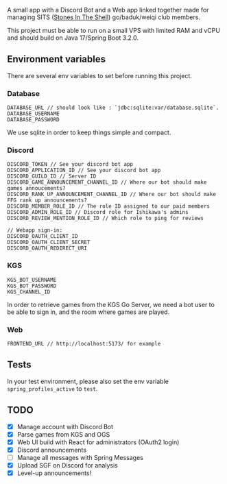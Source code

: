 A small app with a Discord Bot and a Web app linked together made for managing
SITS ([Stones In The Shell](https://sits-go.org/)) go/baduk/weiqi club members.

This project must be able to run on a small VPS with limited RAM and vCPU and should build on Java 17/Spring Boot 3.2.0.

## Environment variables

There are several env variables to set before running this project.

### Database

```
DATABASE_URL // should look like : `jdbc:sqlite:var/database.sqlite`.
DATABASE_USERNAME
DATABASE_PASSWORD
```

We use sqlite in order to keep things simple and compact.

### Discord

```
DISCORD_TOKEN // See your discord bot app
DISCORD_APPLICATION_ID // See your discord bot app
DISCORD_GUILD_ID // Server ID
DISCORD_GAME_ANNOUNCEMENT_CHANNEL_ID // Where our bot should make games annoucements?
DISCORD_RANK_UP_ANNOUNCEMENT_CHANNEL_ID // Where our bot should make FFG rank up announcements?
DISCORD_MEMBER_ROLE_ID // The role ID assigned to our paid members
DISCORD_ADMIN_ROLE_ID // Discord role for Ishikawa's admins
DISCORD_REVIEW_MENTION_ROLE_ID // Which role to ping for reviews

// Webapp sign-in:
DISCORD_OAUTH_CLIENT_ID
DISCORD_OAUTH_CLIENT_SECRET
DISCORD_OAUTH_REDIRECT_URI
```

### KGS

```
KGS_BOT_USERNAME
KGS_BOT_PASSWORD
KGS_CHANNEL_ID
```

In order to retrieve games from the KGS Go Server, we need a bot user to be able to sign in, and the room where games
are played.

### Web

```
FRONTEND_URL // http://localhost:5173/ for example
```

## Tests

In your test environment, please also set the env variable `spring_profiles_active` to `test`.

## TODO

- [x] Manage account with Discord Bot
- [x] Parse games from KGS and OGS
- [x] Web UI build with React for administrators (OAuth2 login)
- [x] Discord announcements
- [ ] Manage all messages with Spring Messages
- [x] Upload SGF on Discord for analysis
- [x] Level-up announcements!
